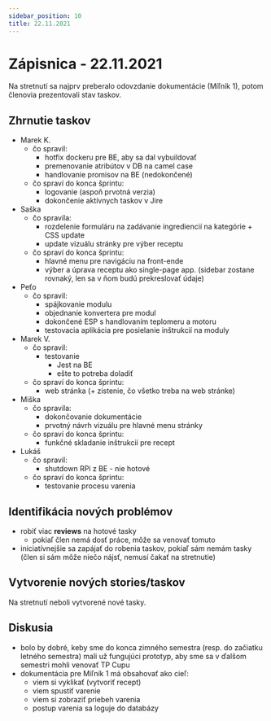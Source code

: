 ```yaml
---
sidebar_position: 10
title: 22.11.2021
---
```


# Zápisnica - 22.11.2021

Na stretnutí sa najprv preberalo odovzdanie dokumentácie (Míľnik 1), potom
členovia prezentovali stav taskov.

## Zhrnutie taskov

- Marek K.
  - čo spravil:
    - hotfix dockeru pre BE, aby sa dal vybuildovať
    - premenovanie atribútov v DB na camel case
    - handlovanie promisov na BE (nedokončené)
  - čo spraví do konca šprintu:
    - logovanie (aspoň prvotná verzia)
    - dokončenie aktívnych taskov v Jire
- Saška
  - čo spravila:
    - rozdelenie formuláru na zadávanie ingrediencií na kategórie + CSS update
    - update vizuálu stránky pre výber receptu
  - čo spraví do konca šprintu:
    - hlavné menu pre navigáciu na front-ende
    - výber a úprava receptu ako single-page app. (sidebar zostane rovnaký, len sa v ňom budú prekreslovať údaje)
- Peťo
  - čo spravil:
    - spájkovanie modulu
    - objednanie konvertera pre modul
    - dokončené ESP s handlovaním teplomeru a motoru
    - testovacia aplikácia pre posielanie inštrukcií na moduly
- Marek V.
  - čo spravil:
    - testovanie
      - Jest na BE
      - ešte to potreba doladiť
  - čo spraví do konca šprintu:
    - web stránka (+ zistenie, čo všetko treba na web stránke)
- Miška
  - čo spravila:
    - dokončovanie dokumentácie
    - prvotný návrh vizuálu pre hlavné menu stránky
  - čo spraví do konca šprintu:
    - funkčné skladanie inštrukcií pre recept
- Lukáš
  - čo spravil:
    - shutdown RPi z BE - nie hotové
  - čo spraví do konca šprintu:
    - testovanie procesu varenia

## Identifikácia nových problémov

- robiť viac **reviews** na hotové tasky
  - pokiaľ člen nemá dosť práce, môže sa venovať tomuto
- iniciatívnejšie sa zapájať do robenia taskov, pokiaľ sám nemám tasky (člen si sám môže niečo nájsť, nemusí čakať na stretnutie)

## Vytvorenie nových stories/taskov

Na stretnutí neboli vytvorené nové tasky.

## Diskusia

- bolo by dobré, keby sme do konca zimného semestra (resp. do začiatku letného semestra) mali už fungujúci prototyp,
  aby sme sa v ďalšom semestri mohli venovať TP Cupu
- dokumentácia pre Miľník 1 má obsahovať ako cieľ:
  - viem si vyklikať (vytvoriť recept)
  - viem spustiť varenie
  - viem si zobraziť priebeh varenia
  - postup varenia sa loguje do databázy
